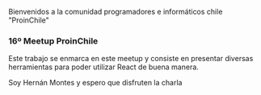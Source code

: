 Bienvenidos a la comunidad programadores e informáticos chile "ProinChile"­

### 16º Meetup ProinChile

Este trabajo se enmarca en este meetup y consiste en presentar diversas herramientas para poder utilizar React de buena manera.

Soy Hernán Montes y espero que disfruten la charla